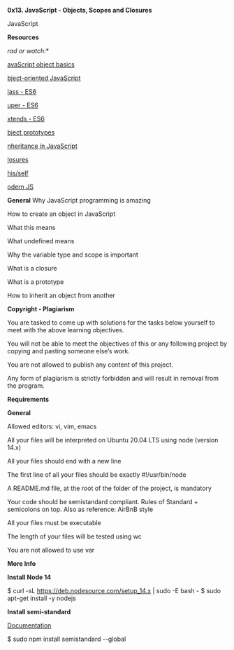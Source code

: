 **0x13. JavaScript - Objects, Scopes and Closures**

JavaScript

**Resources**

*rad or watch:**

[avaScript object basics](https://intranet.alxswe.com/rltoken/dsSkBB-Cj0tqUFL8eOZLLQ)

[bject-oriented JavaScript](https://intranet.alxswe.com/rltoken/qqgqdyHPzUZkKQ5UMnw2MQ)

[lass - ES6](https://intranet.alxswe.com/rltoken/NEm-UViCThD5hfq_3Lj9Hg)

[uper - ES6](https://intranet.alxswe.com/rltoken/_cxdVKsdqPWbbp2cHtQSbQ)

[xtends - ES6](https://intranet.alxswe.com/rltoken/6wdl6Bc5yjBplpiZKmr6Zw)

[bject prototypes](https://intranet.alxswe.com/rltoken/NiBbDiOlfhfUf4eIigglIw)

[nheritance in JavaScript](https://intranet.alxswe.com/rltoken/qqgqdyHPzUZkKQ5UMnw2MQ)

[losures](https://intranet.alxswe.com/rltoken/CybTMKEDNdTdU99kx_OXgQ)

[his/self](https://intranet.alxswe.com/rltoken/XcOkisoKPud4faDDkLMABw)

[odern JS](https://intranet.alxswe.com/rltoken/rU_q2J3qGWfvTYNllW8JnA)

**General**
Why JavaScript programming is amazing

How to create an object in JavaScript

What this means

What undefined means

Why the variable type and scope is important

What is a closure

What is a prototype

How to inherit an object from another

**Copyright - Plagiarism**

You are tasked to come up with solutions for the tasks below yourself to meet with the above learning objectives.

You will not be able to meet the objectives of this or any following project by copying and pasting someone else’s work.

You are not allowed to publish any content of this project.

Any form of plagiarism is strictly forbidden and will result in removal from the program.

**Requirements**

**General**

Allowed editors: vi, vim, emacs

All your files will be interpreted on Ubuntu 20.04 LTS using node (version 14.x)

All your files should end with a new line

The first line of all your files should be exactly #!/usr/bin/node

A README.md file, at the root of the folder of the project, is mandatory

Your code should be semistandard compliant. Rules of Standard + semicolons on top. Also as reference: AirBnB style

All your files must be executable

The length of your files will be tested using wc

You are not allowed to use var

**More Info**

**Install Node 14**

$ curl -sL https://deb.nodesource.com/setup_14.x | sudo -E bash -
$ sudo apt-get install -y nodejs

**Install semi-standard**

[Documentation](https://intranet.alxswe.com/rltoken/oc1-9XTUtCiIyZkdAFvoUQ)

$ sudo npm install semistandard --global
